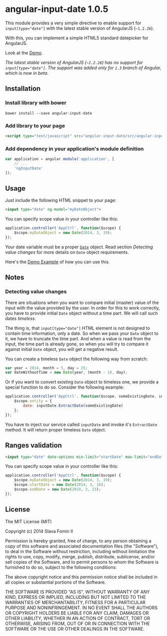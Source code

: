 # angular-input-date 1.0.5

This module provides a very simple directive to enable support for `input[type="date"]` with the latest stable version of AngularJS (`~1.2.26`).

With this, you can implement a simple HTML5 standard datepicker for AngularJS.

Look at the [Demo][demo].

*The latest stable version of AngularJS (`~1.2.26`) has no support for `input[type="date"]`.
The support was added only for `1.3` branch of Angular, which is now in beta.*

## Installation

### Install library with bower

`bower install --save angular-input-date`

### Add library to your page

``` html
<script type="text/javascript" src="angular-input-date/src/angular-input-date.js"></script>
```

### Add dependency in your application's module definition

``` javascript
var application = angular.module('application', [
    // ...
    'ngInputDate'
]);
```

## Usage

Just include the following HTML snippet to your page:

``` html
<input type="date" ng-model="myDateObject">
```

You can specify scope value in your controller like this:

``` javascript
application.controller('AppCtrl', function($scope) {
    $scope.myDateObject = new Date(2014, 3, 19);
});
```

Your date variable must be a proper [`Date`][mdn-date] object.
Read section *Detecting value changes* for more details on `Date` object requirements.

Here's the [Demo Example][demo] of how you can use this.

## Notes

### Detecting value changes

There are situations when you want to compare initial (master) value of the input
with the value provided by the user. In order for this to work correctly, you have
to provide initial `Date` object without a time part. We will call such dates *timeless*.

The thing is, that `input[type="date"]` HTML element is not designed to contain time information,
only a date. So when we pass your `Date` object to it, we have to truncate the time part.
And when a value is read from the input, the time part is already gone, so when you will try
to compare it against initial `Date` object, you will get a negative result.

You can create a timeless `Date` object the following way from scratch:
``` javascript
var year = 2014, month = 5, day = 25;
var dateWithoutTime = new Date(year, (month - 1), day);
```

Or if you want to convert existing `Date` object to timeless one, we provide a special
function to do so. Consider the following example:

``` javascript
application.controller('AppCtrl', function($scope, someExistingDate, inputDate) {
    $scope.entity = {
        date: inputDate.ExtractDate(someExistingDate)
    };
});
```

You have to inject our service called `inputDate` and invoke it's `ExtractDate` method.
It will return proper timeless `Date` object.

## Ranges validation

``` html
<input type="date" date-options min-limit="startDate" max-limit="endDate"  ng-model="myDateObject">
```

You can specify scope value in your controller like this:

``` javascript
application.controller('AppCtrl', function($scope) {
    $scope.myDateObject = new Date(2014, 3, 19);
    $scope.startDate = new Date(2014, 3, 16);
    $scope.endDate = new Date(2014, 3, 23);
});
```

## License

The MIT License (MIT)

Copyright (c) 2014 Slava Fomin II

Permission is hereby granted, free of charge, to any person obtaining a copy
of this software and associated documentation files (the "Software"), to deal
in the Software without restriction, including without limitation the rights
to use, copy, modify, merge, publish, distribute, sublicense, and/or sell
copies of the Software, and to permit persons to whom the Software is
furnished to do so, subject to the following conditions:

The above copyright notice and this permission notice shall be included in
all copies or substantial portions of the Software.

THE SOFTWARE IS PROVIDED "AS IS", WITHOUT WARRANTY OF ANY KIND, EXPRESS OR
IMPLIED, INCLUDING BUT NOT LIMITED TO THE WARRANTIES OF MERCHANTABILITY,
FITNESS FOR A PARTICULAR PURPOSE AND NONINFRINGEMENT. IN NO EVENT SHALL THE
AUTHORS OR COPYRIGHT HOLDERS BE LIABLE FOR ANY CLAIM, DAMAGES OR OTHER
LIABILITY, WHETHER IN AN ACTION OF CONTRACT, TORT OR OTHERWISE, ARISING FROM,
OUT OF OR IN CONNECTION WITH THE SOFTWARE OR THE USE OR OTHER DEALINGS IN
THE SOFTWARE.

[mdn-date]: https://developer.mozilla.org/en-US/docs/Web/JavaScript/Reference/Global_Objects/Date
[demo]: http://jsfiddle.net/slavafomin/F2LcY/4/
[so-ask]: http://stackoverflow.com/questions/ask?tags=angularjs,javascript
[email]: mailto:s.fomin@betsol.ru
